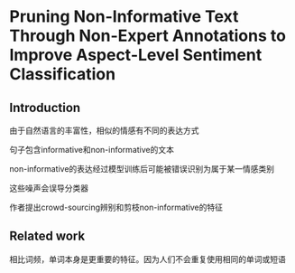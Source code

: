 # Pruning Non-Informative Text Through Non-Expert Annotations to Improve Aspect-Level Sentiment Classification

## Introduction

由于自然语言的丰富性，相似的情感有不同的表达方式

句子包含informative和non-informative的文本

non-informative的表达经过模型训练后可能被错误识别为属于某一情感类别

这些噪声会误导分类器

作者提出crowd-sourcing辨别和剪枝non-informative的特征

## Related work

相比词频，单词本身是更重要的特征。因为人们不会重复使用相同的单词或短语
